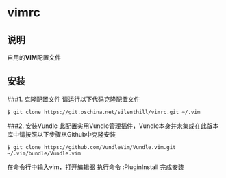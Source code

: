 # vimrc
## 说明
自用的**VIM**配置文件
## 安装
###1. 克隆配置文件
请运行以下代码克隆配置文件
```
$ git clone https://git.oschina.net/silenthill/vimrc.git ~/.vim
```
###2. 安装Vundle
此配置实用Vundle管理插件，Vundle本身并未集成在此版本库中请按照以下步骤从Github中克隆安装
```
$ git clone https://github.com/VundleVim/Vundle.vim.git ~/.vim/bundle/Vundle.vim
```
在命令行中输入vim，打开编辑器
执行命令 :PluginInstall 完成安装